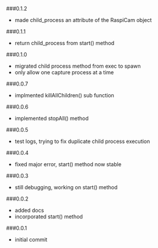 ###0.1.2
*	made child_process an attribute of the RaspiCam object

###0.1.1
*	return child_process from start() method

###0.1.0
*	migrated child process method from exec to spawn
*	only allow one capture process at a time

###0.0.7
*	implmented killAllChildren() sub function

###0.0.6
*	implemented stopAll() method

###0.0.5
*	test logs, trying to fix duplicate child process execution

###0.0.4
*	fixed major error, start() method now stable

###0.0.3
*	still debugging, working on start() method

###0.0.2
*	added docs
*	incorporated start() method

###0.0.1
*	initial commit